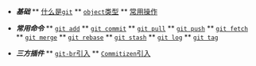 * ***基础***
** [什么是`git`](什么是git.md)
** [`object`类型](object类型.md)
** [常用操作](git常用操作.md)
* ***常用命令***
** [`git add`](git-add.md)
** [`git commit`](git-commit.md)
** [`git pull`](git-pull.md)
** [`git push`](git-push.md)
** [`git fetch`](git-fetch.md)
** [`git merge`](git-merge.md)
** [`git rebase`](git-rebase.md)
** [`git stash`](git-stash.md)
** [`git log`](git-log.md)
** [`git tag`](git-tag.md)

* ***三方插件***
** [`git-br`引入](git-br引入.md)
** [`Commitizen`引入](Commitizen引入.md)

